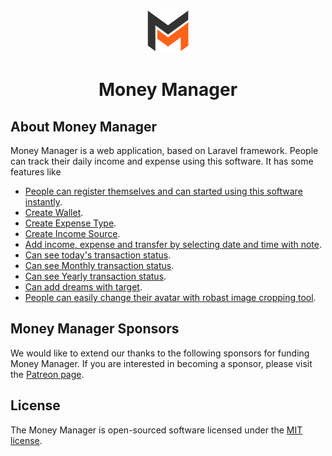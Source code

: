 <p align="center"><a href="https://zubayerahamed.com" target="_blank"><img src="./public/assets/images/money-manager-logo.png" width="70" alt="Money Manager Logo"></a></p>
<h1 align="center">Money Manager</h1>

## About Money Manager

Money Manager is a web application, based on Laravel framework. People can track their daily income and expense using this software. It has some features like

- [People can register themselves and can started using this software instantly](https://money-manager.zubayerahamed.com).
- [Create Wallet](https://money-manager.zubayerahamed.com).
- [Create Expense Type](https://money-manager.zubayerahamed.com).
- [Create Income Source](https://money-manager.zubayerahamed.com).
- [Add income, expense and transfer by selecting date and time with note](https://money-manager.zubayerahamed.com).
- [Can see today's transaction status](https://money-manager.zubayerahamed.com).
- [Can see Monthly transaction status](https://money-manager.zubayerahamed.com).
- [Can see Yearly transaction status](https://money-manager.zubayerahamed.com).
- [Can add dreams with target](https://money-manager.zubayerahamed.com).
- [People can easily change their avatar with robast image cropping tool](https://money-manager.zubayerahamed.com).

## Money Manager Sponsors

We would like to extend our thanks to the following sponsors for funding Money Manager. If you are interested in becoming a sponsor, please visit the [Patreon page](https://money-manager.zubayerahamed.com).

## License

The Money Manager is open-sourced software licensed under the [MIT license](https://opensource.org/licenses/MIT).
